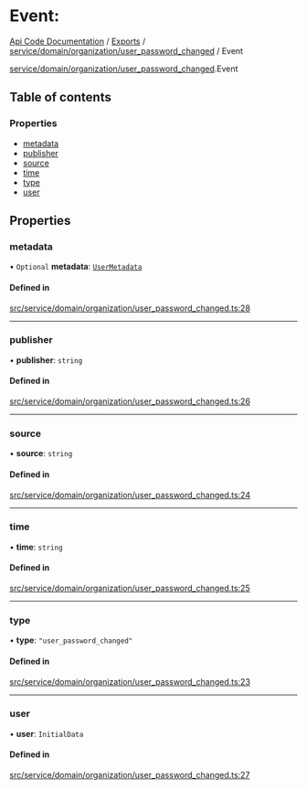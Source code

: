 # Event: 
 
[Api Code Documentation](../README.md) / [Exports](../modules.md) / [service/domain/organization/user\_password\_changed](../modules/service_domain_organization_user_password_changed.md) / Event

[service/domain/organization/user\_password\_changed](../modules/service_domain_organization_user_password_changed.md).Event

## Table of contents

### Properties

- [metadata](service_domain_organization_user_password_changed.Event.md#metadata)
- [publisher](service_domain_organization_user_password_changed.Event.md#publisher)
- [source](service_domain_organization_user_password_changed.Event.md#source)
- [time](service_domain_organization_user_password_changed.Event.md#time)
- [type](service_domain_organization_user_password_changed.Event.md#type)
- [user](service_domain_organization_user_password_changed.Event.md#user)

## Properties

### metadata

• `Optional` **metadata**: [`UserMetadata`](../modules/service_domain_metadata.md#usermetadata)

#### Defined in

[src/service/domain/organization/user_password_changed.ts:28](https://github.com/openkfw/TruBudget/blob/2e83742/api/src/service/domain/organization/user_password_changed.ts#L28)

___

### publisher

• **publisher**: `string`

#### Defined in

[src/service/domain/organization/user_password_changed.ts:26](https://github.com/openkfw/TruBudget/blob/2e83742/api/src/service/domain/organization/user_password_changed.ts#L26)

___

### source

• **source**: `string`

#### Defined in

[src/service/domain/organization/user_password_changed.ts:24](https://github.com/openkfw/TruBudget/blob/2e83742/api/src/service/domain/organization/user_password_changed.ts#L24)

___

### time

• **time**: `string`

#### Defined in

[src/service/domain/organization/user_password_changed.ts:25](https://github.com/openkfw/TruBudget/blob/2e83742/api/src/service/domain/organization/user_password_changed.ts#L25)

___

### type

• **type**: ``"user_password_changed"``

#### Defined in

[src/service/domain/organization/user_password_changed.ts:23](https://github.com/openkfw/TruBudget/blob/2e83742/api/src/service/domain/organization/user_password_changed.ts#L23)

___

### user

• **user**: `InitialData`

#### Defined in

[src/service/domain/organization/user_password_changed.ts:27](https://github.com/openkfw/TruBudget/blob/2e83742/api/src/service/domain/organization/user_password_changed.ts#L27)
